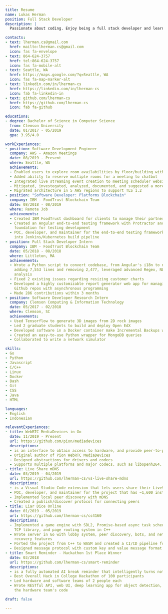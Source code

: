 ```yaml
---
title: Resume
name: Lukas Herman
position: Full Stack Developer
description: |
  Passionate about coding. Enjoy being a full stack developer and learning new things every day. Expert in Go, Python, Javascript, Linux, and Docker.

contacts:
- text: lherman.cs@gmail.com
  href: mailto:lherman.cs@gmail.com
  icon: fas fa-envelope
- text: 864-624-3757
  href: tel:864-624-3757
  icon: fas fa-mobile-alt
- text: Seattle, WA
  href: https://maps.google.com/?q=Seattle, WA
  icon: fas fa-map-marker-alt
- text: linkedin.com/in/lherman-cs
  href: https://linkedin.com/in/lherman-cs
  icon: fab fa-linkedin-in
- text: github.com/lherman-cs
  href: https://github.com/lherman-cs
  icon: fab fa-github

educations:
- degree: Bachelor of Science in Computer Science
  from: Clemson University
  date: 01/2017 - 05/2019
  gpa: 3.95/4.0

workExperiences:
- position: Software Development Engineer
  company: AWS - Amazon Meetings
  date: 08/2019 - Present
  where: Seattle, WA
  achievements: 
  - Enabled users to explore room availabilities by floor/building with time travel
  - Added ability to reserve multiple rooms for a meeting to chatbot
  - Integrated live streaming event creation to meeting scheduler website
  - Mitigated, investegated, analyzed, documented, and suggested a more robust architecture solution
  - Migrated architecture in 5 AWS regions to support TLS 1.2
- position: "Software Developer: Platforms Blockchain"
  company: IBM - FoodTrust Blockchain Team
  date: 08/2018 - 08/2019
  where: Remote Job
  achievements:
  - Created IBM FoodTrust dashboard for clients to manage their partnership
  - Created an Angular end-to-end testing framework with Protractor and Jasmine; the
    foundation for testing development
  - POC, developer, and maintainer for the end-to-end testing framework. Integrated
    into Jenkins/Kubernetes build pipeline
- position: Full Stack Developer Intern
  company: IBM - FoodTrust Blockchain Team
  date: 05/2018 - 08/2018
  where: Littleton, MA
  achievements:
  - Wrote a Python script to convert codebase, from Angular's i18n to ngx-translate,
    adding 7,553 lines and removing 2,477, leveraged advanced Regex, NLP, and locality
    analysis
  - Fixed 2 existing issues regarding resizing customer charts
  - Developed a highly customizable report generator web app for managing multiple
    Github repos with asynchronous programming
  - Made 286 contributions within 3 months
- position: Software Developer Research Intern
  company: Clemson Computing & Information Technology
  date: 05/2017 - 02/2018
  where: Clemson, SC
  achievements: 
  - Used Tensorflow to generate 3D images from 2D rock images
  - Led 2 graduate students to build and deploy Open EdX
  - Developed software in a Docker container make Incremental Backups with Pull Backup approach from an arbitary host
  - Created an easy-to-use Python wrapper for MongoDB queries
  - Collaborated to write a network simulator

skills:
- Go
- Python
- Javascript
- C/C++
- Linux
- Docker
- Bash
- Git
- CSS
- Java
- HTML

languages:
- English
- Indonesian

relevantExperiences:
- title: WebRTC MediaDevices in Go
  date: 11/2019 - Present
  url: https://github.com/pion/mediadevices
  descriptions:
  - is an interface to obtain access to hardware, and provide peer-to-peer data transfer through Pion WebRTC
  - Original author of Pion WebRTC MediaDevices
  - Designed abstractions for drivers and codecs
  - Supports multiple platforms and major codecs, such as libopenh264, libx264, and libopus
- title: Live Share mDNS
  date: 03/2019 - 04/2019
  url: https://github.com/lherman-cs/vs-live-share-mdns
  descriptions:
  - is a Visual Studio Code extension that lets users share their LiveShare collaboration sessions
  - POC, developer, and maintainer for the project that has ~1,600 installs
  - Implemented local peer discovery with mDNS
  - Created a publish/discover protocol for connecting peers
- title: Liar Dice Online
  date: 01/2019 - 05/2019
  url: https://github.com/lherman-cs/cs4160
  descriptions:
  - Implemented a game engine with SDL2, Promise-based async task scheduler, async
    TCP library, and page routing system in C++
  - Wrote server in Go with lobby system, peer discovery, bots, and network disconnection
    recovery features
  - Ported the project from C++ to WASM and created a CI/CD pipeline for WASM deployment
  - Designed message protocol with custom key and value message format
- title: Smart Reminder - Hackathon 1st Place Winner
  date: 03/2018
  url: https://github.com/lherman-cs/smart-reminder
  descriptions:
  - is a fully automated AI break reminder that intelligently turns notifications on/off by detecting if user is sitting
  - Best Overall Hack in College Hackathon of 100 participants
  - Led hardware and software teams of 2 people each
  - Wrote RESTful API, web UI, deep learning app for object detection, and debugged
    the hardware team's code

draft: false

---
```


